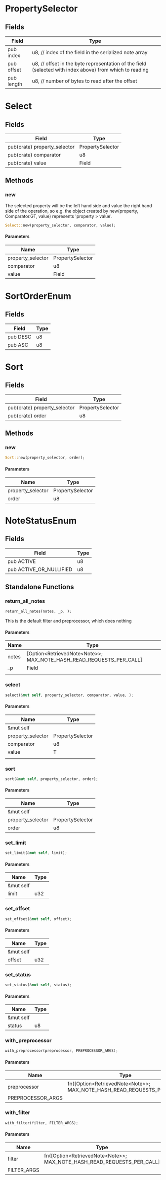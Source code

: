 # PropertySelector

## Fields
| Field | Type |
| --- | --- |
| pub index | u8, // index of the field in the serialized note array |
| pub offset | u8, // offset in the byte representation of the field (selected with index above) from which to reading |
| pub length | u8, // number of bytes to read after the offset |

# Select

## Fields
| Field | Type |
| --- | --- |
| pub(crate) property_selector | PropertySelector |
| pub(crate) comparator | u8 |
| pub(crate) value | Field |

## Methods

### new

The selected property will be the left hand side and value the right hand side of the operation, so e.g. the object created by new(property, Comparator.GT, value) represents 'property &gt; value'.

```rust
Select::new(property_selector, comparator, value);
```

#### Parameters
| Name | Type |
| --- | --- |
| property_selector | PropertySelector |
| comparator | u8 |
| value | Field |

# SortOrderEnum

## Fields
| Field | Type |
| --- | --- |
| pub DESC | u8 |
| pub ASC | u8 |

# Sort

## Fields
| Field | Type |
| --- | --- |
| pub(crate) property_selector | PropertySelector |
| pub(crate) order | u8 |

## Methods

### new

```rust
Sort::new(property_selector, order);
```

#### Parameters
| Name | Type |
| --- | --- |
| property_selector | PropertySelector |
| order | u8 |

# NoteStatusEnum

## Fields
| Field | Type |
| --- | --- |
| pub ACTIVE | u8 |
| pub ACTIVE_OR_NULLIFIED | u8 |

## Standalone Functions

### return_all_notes

```rust
return_all_notes(notes, _p, );
```

This is the default filter and preprocessor, which does nothing

#### Parameters
| Name | Type |
| --- | --- |
| notes | [Option&lt;RetrievedNote&lt;Note&gt;&gt;; MAX_NOTE_HASH_READ_REQUESTS_PER_CALL] |
| _p | Field |
|  |  |

### select

```rust
select(&mut self, property_selector, comparator, value, );
```

#### Parameters
| Name | Type |
| --- | --- |
| &mut self |  |
| property_selector | PropertySelector |
| comparator | u8 |
| value | T |
|  |  |

### sort

```rust
sort(&mut self, property_selector, order);
```

#### Parameters
| Name | Type |
| --- | --- |
| &mut self |  |
| property_selector | PropertySelector |
| order | u8 |

### set_limit

```rust
set_limit(&mut self, limit);
```

#### Parameters
| Name | Type |
| --- | --- |
| &mut self |  |
| limit | u32 |

### set_offset

```rust
set_offset(&mut self, offset);
```

#### Parameters
| Name | Type |
| --- | --- |
| &mut self |  |
| offset | u32 |

### set_status

```rust
set_status(&mut self, status);
```

#### Parameters
| Name | Type |
| --- | --- |
| &mut self |  |
| status | u8 |

### with_preprocessor

```rust
with_preprocessor(preprocessor, PREPROCESSOR_ARGS);
```

#### Parameters
| Name | Type |
| --- | --- |
| preprocessor | fn([Option&lt;RetrievedNote&lt;Note&gt;&gt;; MAX_NOTE_HASH_READ_REQUESTS_PER_CALL] |
| PREPROCESSOR_ARGS |  |

### with_filter

```rust
with_filter(filter, FILTER_ARGS);
```

#### Parameters
| Name | Type |
| --- | --- |
| filter | fn([Option&lt;RetrievedNote&lt;Note&gt;&gt;; MAX_NOTE_HASH_READ_REQUESTS_PER_CALL] |
| FILTER_ARGS |  |

